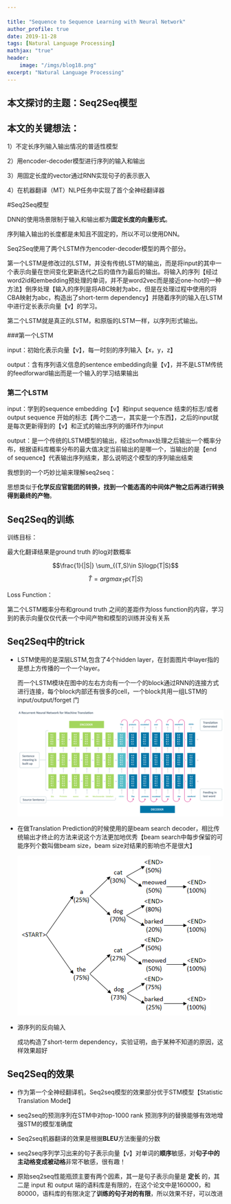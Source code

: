 ```yaml
---

title: "Sequence to Sequence Learning with Neural Network"
author_profile: true
date: 2019-11-28
tags: [Natural Language Processing]
mathjax: "true"
header:
    image: "/imgs/blog18.png"
excerpt: "Natural Language Processing"
---
```


## 本文探讨的主题：Seq2Seq模型

## 本文的关键想法：

1）不定长序列输入输出情况的普适性模型

2）用encoder-decoder模型进行序列的输入和输出

3）用固定长度的vector通过RNN实现句子的表示嵌入

4）在机器翻译（MT）NLP任务中实现了首个全神经翻译器



#Seq2Seq模型

DNN的使用场景限制于输入和输出都为**固定长度的向量形式**。

序列输入输出的长度都是未知且不固定的，所以不可以使用DNN。

Seq2Seq使用了两个LSTM作为encoder-decoder模型的两个部分。

第一个LSTM是修改过的LSTM，并没有传统LSTM的输出，而是将input的其中一个表示向量在世间变化更新迭代之后的值作为最后的输出。将输入的序列【经过word2id和embedding预处理的单词，并不是word2vec而是接近one-hot的一种方法】倒序处理【输入的序列是将ABC映射为abc，但是在处理过程中使用的将CBA映射为abc，构造出了short-term dependency】并随着序列的输入在LSTM中进行定长表示向量【v】的学习。

第二个LSTM就是真正的LSTM，和原版的LSTM一样，以序列形式输出。

###第一个LSTM 

input：初始化表示向量【v】，每一时刻的序列输入【x，y，z】

output：含有序列语义信息的sentence embedding向量【v】，并不是LSTM传统的feedforward输出而是一个输入的学习结果输出

### 第二个LSTM

input：学到的sequence embedding【v】和input sequence 结束的标志/或者output sequence 开始的标志【两个二选一，其实是一个东西】，之后的input就是每次更新得到的【v】和正式的输出序列的循环作为input

output：是一个传统的LSTM模型的输出，经过softmax处理之后输出一个概率分布，根据语料库概率分布的最大值决定当前输出的是哪一个，当输出的是<EOS>【end of sequence】代表输出序列结束，那么说明这个模型的序列输出结束



我想到的一个巧妙比喻来理解seq2seq：

思想类似于**化学反应官能团的转换，找到一个能态高的中间体产物之后再进行转换得到最终的产物**。



## Seq2Seq的训练

训练目标：

最大化翻译结果是ground truth 的log对数概率

$$\frac{1}{|S|} \sum_{(T,S)\in S}logp(T|S)$$

$$\hat{T} = arg max_{T} p(T|S)$$

Loss Function：

第二个LSTM概率分布和ground truth 之间的差距作为loss function的内容，学习到的表示向量仅仅代表一个中间产物和模型的训练并没有关系



## Seq2Seq中的trick

* LSTM使用的是深层LSTM,包含了4个hidden layer，在封面图片中layer指的是想上方传播的一个一个layer。

  而一个LSTM模块在图中的左右方向有一个一个的block通过RNN的连接方式进行连接，每个block内部还有很多的cell，一个block共用一组LSTM的input/output/forget 门

  ![blog18_1](/imgs/blog18_1.png)

* 在做Translation Prediction的时候使用的是beam search decoder，相比传统输出<EOS>才终止的方法来说这个方法更加地优秀【beam search中每步保留的可能序列个数叫做beam size，beam size对结果的影响也不是很大】

  ![blog18_2](/imgs/blog18_2.png)

* 源序列的反向输入

  成功构造了short-term dependency，实验证明，由于某种不知道的原因，这样效果超好



## Seq2Seq的效果

* 作为第一个全神经翻译机，Seq2seq模型的效果部分优于STM模型【Statistic Translation Model】

* seq2seq的预测序列在STM中对top-1000 rank 预测序列的替换能够有效地增强STM的模型准确度
* Seq2seq机器翻译的效果是根据**BLEU**方法衡量的分数
* seq2seq序列学习出来的句子表示向量【v】对单词的**顺序**敏感，对**句子中的主动格变成被动格**非常不敏感，很有趣！
* 原始seq2seq性能瓶颈主要有两个因素，其一是句子表示向量是 **定长** 的，其二是 input 和 output 端的语料库是有限的，在这个论文中是160000，和 80000，语料库的有限决定了**训练的句子对的有限**，所以效果不好，可以改进








